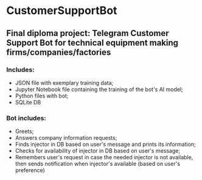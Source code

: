 # CustomerSupportBot

## Final diploma project: Telegram Customer Support Bot for technical equipment making firms/companies/factories
### Includes:
- JSON file with exemplary training data;
- Jupyter Notebook file containing the training of the bot's AI model;
- Python files with bot;
- SQLite DB

### Bot includes:
- Greets;
- Answers company information requests;
- Finds injector in DB based on user's message and prints its information;
- Checks for availability of injector in DB based on user's message;
- Remembers user's request in case the needed injector is not available, then sends notification when injector's available (based on user's preference)
